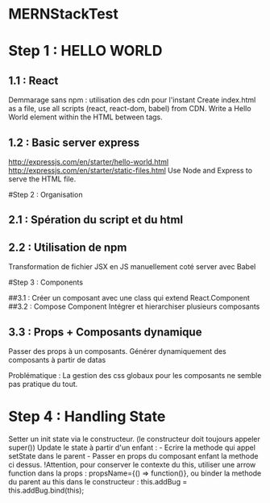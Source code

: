 # MERNStackTest

# Step 1 : HELLO WORLD

## 1.1 : React
Demmarage sans npm : utilisation des cdn pour l'instant
Create index.html as a file, use all scripts (react, react-dom, babel) from CDN. Write a Hello World element within the HTML between  tags.

## 1.2 : Basic server express

http://expressjs.com/en/starter/hello-world.html
http://expressjs.com/en/starter/static-files.html
Use Node and Express to serve the HTML file.

#Step 2 : Organisation

## 2.1 : Spération du script et du html
## 2.2 : Utilisation de npm
  Transformation de fichier JSX en JS manuellement coté server avec Babel

#Step 3 : Components

##3.1 : Créer un composant avec une class qui extend React.Component
##3.2 : Compose Component
  Intégrer et hierarchiser plusieurs composants

## 3.3  :  Props + Composants dynamique
  Passer des props à un composants.
  Générer dynamiquement des composants à partir de datas

  Problématique : La gestion des css globaux pour les composants ne semble pas pratique du tout.

# Step 4 : Handling State
  Setter un init state via le constructeur. (le constructeur doit toujours appeler super())
  Update le state à partir d'un enfant :
    - Ecrire la methode qui appel setState dans le parent
    - Passer en props du composant enfant la methode ci dessus. !Attention, pour conserver le contexte du this, utiliser une arrow function dans la props : propsName={() => function()}, ou binder la methode du parent au this dans le constructeur : this.addBug = this.addBug.bind(this);

